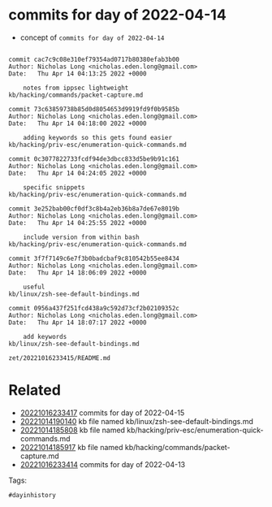# commits for day of 2022-04-14

- concept of `commits for day of 2022-04-14`

```

commit cac7c9c08e310ef79354ad0717b80380efab3b00
Author: Nicholas Long <nicholas.eden.long@gmail.com>
Date:   Thu Apr 14 04:13:25 2022 +0000

    notes from ippsec lightweight
kb/hacking/commands/packet-capture.md

commit 73c63859738b85d0d8054653d9919fd9f0b9585b
Author: Nicholas Long <nicholas.eden.long@gmail.com>
Date:   Thu Apr 14 04:18:00 2022 +0000

    adding keywords so this gets found easier
kb/hacking/priv-esc/enumeration-quick-commands.md

commit 0c3077822733fcdf94de3dbcc833d5be9b91c161
Author: Nicholas Long <nicholas.eden.long@gmail.com>
Date:   Thu Apr 14 04:24:05 2022 +0000

    specific snippets
kb/hacking/priv-esc/enumeration-quick-commands.md

commit 3e252bab00cf0df3c8b4a2eb36b8a7de67e8019b
Author: Nicholas Long <nicholas.eden.long@gmail.com>
Date:   Thu Apr 14 04:25:55 2022 +0000

    include version from within bash
kb/hacking/priv-esc/enumeration-quick-commands.md

commit 3f7f7149c6e7f3b0badcbaf9c810542b55ee8434
Author: Nicholas Long <nicholas.eden.long@gmail.com>
Date:   Thu Apr 14 18:06:09 2022 +0000

    useful
kb/linux/zsh-see-default-bindings.md

commit 0956a437f251fcd438a9c592d73cf2b02109352c
Author: Nicholas Long <nicholas.eden.long@gmail.com>
Date:   Thu Apr 14 18:07:17 2022 +0000

    add keywords
kb/linux/zsh-see-default-bindings.md
```

` zet/20221016233415/README.md `

# Related

- [20221016233417](/zet/20221016233417/README.md) commits for day of 2022-04-15
- [20221014190140](/zet/20221014190140/README.md) kb file named kb/linux/zsh-see-default-bindings.md
- [20221014185808](/zet/20221014185808/README.md) kb file named kb/hacking/priv-esc/enumeration-quick-commands.md
- [20221014185917](/zet/20221014185917/README.md) kb file named kb/hacking/commands/packet-capture.md
- [20221016233414](/zet/20221016233414/README.md) commits for day of 2022-04-13

Tags:

    #dayinhistory
